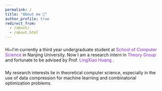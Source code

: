 ```yaml
---
permalink: /
title: "About me 🤗"
author_profile: true
redirect_from: 
  - /about/
  - /about.html
---
```


<p style="font-size: 24px; font-family: 'Georgia', serif;">

  Hi~I'm currently a third year undergraduate student at 
  <a href="https://cs.nju.edu.cn/mainm.htm" style="color: #8A2BE2; text-decoration: none;">
    School of Computer Science
  </a>
  in Nanjing University. Now I am a research intern in 
  <a href="https://tcs.nju.edu.cn/" style="color: #8A2BE2; text-decoration: none;">
    Theory Group
  </a>
  and fortunate to be advised by Prof.
  <a href="https://sites.google.com/site/lingxiaohuang1990" style="color: #8A2BE2; text-decoration: none;">
  LingXiao Huang
  </a>
  .

</p>

<p style="font-size: 24px; font-family: 'Georgia', serif;">

My research interests lie in theoretical computer science, especially in the use of data compression for machine learning and combinatorial optimization problems.

</p>
